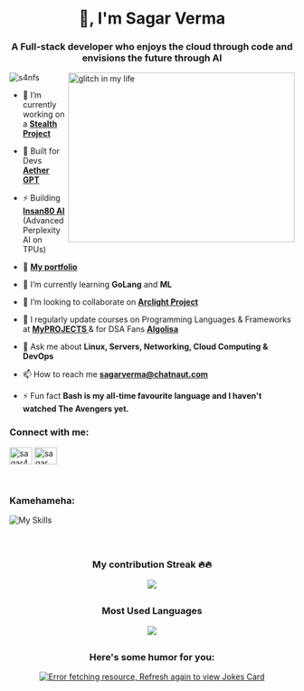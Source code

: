 <h1 align="center">👋, I'm Sagar Verma</h1>
<h3 align="center">A Full-stack developer who enjoys the cloud through code and envisions the future through AI</h3>

<a> <image align="right" src="https://i.imgur.com/qtHwfVs.gif" alt="glitch in my life" height="300" width="400" autoplay/></a>


<p align="left"> <img src="https://komarev.com/ghpvc/?username=s4nfs&label=Profile%20views&color=0e75b6&style=flat" alt="s4nfs" /> </p>

- 🔭 I’m currently working on a **[Stealth Project](https://github.com/S4nfs/Sekkeizu)**
- 🧠 Built for Devs **[Aether GPT](https://gen1.insan80.com/)**
- ⚡ Building **[Insan80 AI](https://github.com/S4nfs/insan80)** (Advanced Perplexity AI on TPUs)
- 📁 **[My portfolio](https://hall-of-projects.onrender.com/)**

- 🌱 I’m currently learning **GoLang** and **ML**

- 👯 I’m looking to collaborate on **[Arclight Project](https://github.com/Chatnaut/Arclight)**

- 📝 I regularly update courses on Programming Languages & Frameworks at **[MyPROJECTS ](https://github.com/S4nfs/MyPROJECTS)** & for DSA Fans **[Algolisa](https://github.com/S4nfs/Algolisa)**

- 💬 Ask me about **Linux, Servers, Networking, Cloud Computing & DevOps**

- 📫 How to reach me **sagarverma@chatnaut.com**

- ⚡ Fun fact **Bash is my all-time favourite language and I haven't watched The Avengers yet.**

<h3 align="left">Connect with me:</h3>
<p align="left">
<a href="https://twitter.com/sagar4nfs" target="blank"><img align="center" src="https://raw.githubusercontent.com/rahuldkjain/github-profile-readme-generator/master/src/images/icons/Social/twitter.svg" alt="sagar4nfs" height="30" width="40" /></a>
<a href="https://www.linkedin.com/in/sagar-verma-57ba6a1b0" target="blank"><img align="center" src="https://raw.githubusercontent.com/rahuldkjain/github-profile-readme-generator/master/src/images/icons/Social/linked-in-alt.svg" alt="sagar verma" height="30" width="40" /></a>
</p><br>

<h3 align="left">Kamehameha:</h3>

![My Skills](https://skillicons.dev/icons?i=aws,azure,react,redux,nodejs,apollo,bash,bootstrap,cloudflare,docker,express,git,github,graphql,js,jenkins,jquery,laravel,linux,mongodb,mysql,prisma,nginx,php,pug,tailwind,vite,nextjs,typescript,vscode&perline=16)

<br>

## <h3 align="center">My contribution Streak 🔥🔥</h2>

<p align="center">
  <a href="#">
    <img src="https://github-readme-streak-stats.herokuapp.com/?user=S4nfs&theme=dark&hide_border=true&background=0D1117&stroke=0000"/>
  </a>
</p>

<!-- ## <h3 align="center">GitHub Stats</h3>

<p align="center">
  <a href="#">
  <img align="centre" src="https://github-readme-stats.vercel.app/api?username=S4nfs&count_private=true&include_all_commits=true&show_icons=true&title_color=007bff&text_color=e7e7e7&icon_color=007bff&bg_color=171c28" />
  </a>
</p>
-->

## <h3 align="center">Most Used Languages</h3>

<p align="center">
  <a href="#">
  <img align="centre" src="https://github-readme-stats.vercel.app/api/top-langs/?username=S4nfs&theme=blue-grey&layout=compact&langs_count=10" />
  </a>
</p>

## <h3 align="center">Here's some humor for you:</h3>

<p align="center">
  <a href="#">
  <img src="https://readme-jokes.vercel.app/api" alt="Error fetching resource, Refresh again to view Jokes Card" />
  </a>
</p>
